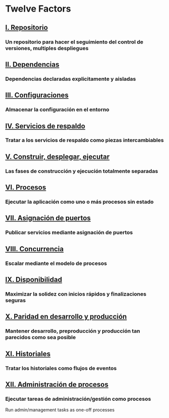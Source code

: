 Twelve Factors
==============

## [I. Repositorio](./codebase)
### Un repositorio para hacer el seguimiento del control de versiones, multiples despliegues

## [II. Dependencias](./dependencies)
### Dependencias declaradas explicitamente y aisladas

## [III. Configuraciones](./config)
### Almacenar la configuración en el entorno

## [IV. Servicios de respaldo](./backing-services)
### Tratar a los servicios de respaldo como piezas intercambiables

## [V. Construir, desplegar, ejecutar](./build-release-run)
### Las fases de construcción y ejecución totalmente separadas

## [VI. Procesos](./processes)
### Ejecutar la aplicación como uno o más procesos sin estado

## [VII. Asignación de puertos](./port-binding)
### Publicar servicios mediante asignación de puertos

## [VIII. Concurrencia](./concurrency)
### Escalar mediante el modelo de procesos

## [IX. Disponibilidad](./disposability)
### Maximizar la solidez con inicios rápidos y finalizaciones seguras

## [X. Paridad en desarrollo y producción](./dev-prod-parity)
### Mantener desarrollo, preproducción y producción tan parecidos como sea posible

## [XI. Historiales](./logs)
### Tratar los historiales como flujos de eventos

## [XII. Administración de procesos](./admin-processes)
### Ejecutar tareas de administración/gestión como procesos 
Run admin/management tasks as one-off processes
